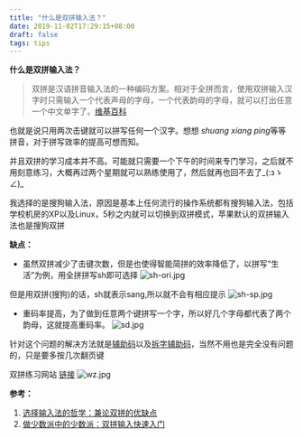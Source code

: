 ```yaml
---
title: "什么是双拼输入法？"
date: 2019-11-02T17:29:15+08:00
draft: false
tags: tips
---
```


**什么是双拼输入法？**
> 双拼是汉语拼音输入法的一种编码方案。相对于全拼而言，使用双拼输入汉字时只需输入一个代表声母的字母，一个代表韵母的字母，就可以打出任意一个中文单字了。[维基百科](https://zh.wikipedia.org/wiki/%E5%8F%8C%E6%8B%BC)

也就是说只用两次击键就可以拼写任何一个汉字。想想 *shuang xiang ping*等等拼音，对于拼写效率的提高可想而知。

并且双拼的学习成本并不高。可能就只需要一个下午的时间来专门学习，之后就不用刻意练习，大概再过两个星期就可以熟练使用了，然后就再也回不去了_(:зゝ∠)_

我选择的是搜狗输入法，原因是基本上任何流行的操作系统都有搜狗输入法，包括学校机房的XP以及Linux，5秒之内就可以切换到双拼模式，苹果默认的双拼输入法也是搜狗双拼

**缺点：**
- 虽然双拼减少了击键次数，但是也使得智能简拼的效率降低了，以拼写“生活”为例，用全拼拼写sh即可选择 ![sh-ori.jpg](https://i.loli.net/2019/11/02/3R5zpSiDHLY7AeV.jpg)

但是用双拼(搜狗)的话，sh就表示sang,所以就不会有相应提示
![sh-sp.jpg](https://i.loli.net/2019/11/02/kwm95rNHSxDYQMy.jpg)


- 重码率提高，为了做到任意两个键拼写一个字，所以好几个字母都代表了两个韵母，这就提高重码率。
![sd.jpg](https://i.loli.net/2019/11/02/rZIw5SCKWmnVdEh.jpg)


针对这个问题的解决方法就是[辅助码](https://pinyin.sogou.com/help.php?list=3&q=9)以及[拆字辅助码](https://pinyin.sogou.com/help.php?list=3&q=12)，当然不用也是完全没有问题的，只是要多按几次翻页键

双拼练习网站
[链接](https://linci.co/sp/)
![wz.jpg](https://i.loli.net/2019/11/02/Czj1srMHWOK2tpR.jpg)

**参考：**
1. [选择输入法的哲学：兼论双拼的优缺点](https://sspai.com/post/33019)
2. [做少数派中的少数派：双拼输入快速入门](https://sspai.com/post/32809)

